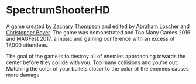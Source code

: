 # SpectrumShooterHD

A game created by [Zachary Thompson](https://github.com/zt7466) and edited by [Abraham Loscher](https://github.com/abeloscher) and [Christopher Boyer](https://github.com/ChrisoftheBoyerClan). The game was demonstrated and Too Many Games 2016 and MAGFest 2017, a music and gaming conference with an excess of 17,000 attendees.

The goal of the game is to destroy all of enemies approaching towards the center before they collide with you. Too many collisions and you're out. Matching the color of your bullets closer to the color of the enemies causes more damage.
